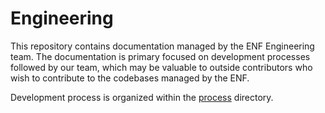# Engineering
This repository contains documentation managed by the ENF Engineering team. The documentation is primary focused on development processes followed by our team, which may be valuable to outside contributors who wish to contribute to the codebases managed by the ENF.

Development process is organized within the [process](./process/) directory.
